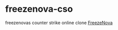 # freezenova-cso
freezenovas counter strike online clone
[FreezeNova](https://unblocked-games.s3.amazonaws.com/media/posts/566/responsive/fps-strike-512-xs.webp)
